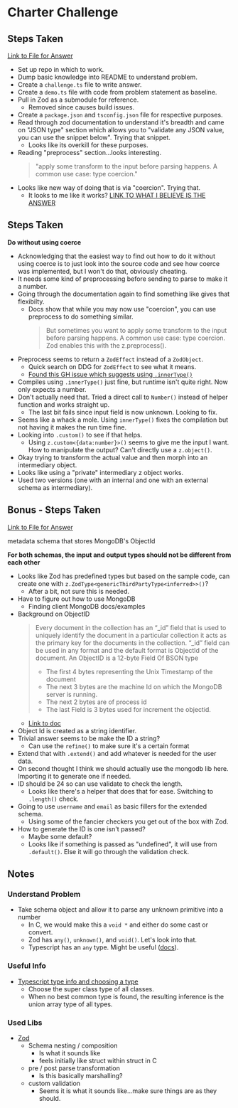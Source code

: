 # Charter Challenge

## Steps Taken

[Link to File for Answer](./challenge.ts)

* Set up repo in which to work.
* Dump basic knowledge into README to understand problem.
* Create a `challenge.ts` file to write answer.
* Create a `demo.ts` file with code from problem statement as baseline.
* Pull in Zod as a submodule for reference.
    * Removed since causes build issues.
* Create a `package.json` and `tsconfig.json` file for respective purposes.
* Read through zod documentation to understand it's breadth and came on "JSON type" section which allows you to "validate any JSON value, you can use the snippet below". Trying that snippet.
    * Looks like its overkill for these purposes.
* Reading "preprocess" section...looks interesting.
    > "apply some transform to the input before parsing happens. A common use case: type coercion."
* Looks like new way of doing that is via "coercion". Trying that.
    * It looks to me like it works? [LINK TO WHAT I BELIEVE IS THE ANSWER](https://github.com/danelikethedog/charter-challenge/blob/b90f2481fd1bf1ed97413cf7c496267ce5025839/challenge.ts#L7)

## Steps Taken

**Do without using coerce**

* Acknowledging that the easiest way to find out how to do it without using coerce is to just look into the source code and see how coerce was implemented, but I won't do that, obviously cheating.
* It needs some kind of preprocessing before sending to parse to make it a number.
* Going through the documentation again to find something like gives that flexibilty.
    * Docs show that while you may now use "coercion", you can use preprocess to do something similar.
        > But sometimes you want to apply some transform to the input before parsing happens. A common use case: type coercion. Zod enables this with the z.preprocess().
* Preprocess seems to return a `ZodEffect` instead of a `ZodObject`.
    * Quick search on DDG for `ZodEffect` to see what it means.
    * [Found this GH issue which suggests using `.innerType()`](https://stackoverflow.com/questions/74672399/how-to-merge-a-zodeffect-with-a-zodobject)
* Compiles using `.innerType()` just fine, but runtime isn't quite right. Now only expects a number.
* Don't actually need that. Tried a direct call to `Number()` instead of helper function and works straight up.
    * The last bit fails since input field is now unknown. Looking to fix.
* Seems like a whack a mole. Using `innerType()` fixes the compilation but not having it makes the run time fine.
* Looking into `.custom()` to see if that helps.
    * Using `z.custom<{data:number}>()` seems to give me the input I want. How to manipulate the output? Can't directly use a `z.object()`.
* Okay trying to transform the actual value and then morph into an intermediary object.
* Looks like using a "private" intermediary z object works.
* Used two versions (one with an internal and one with an external schema as intermediary).


## Bonus - Steps Taken

[Link to File for Answer](./bonus.ts)

metadata schema that stores MongoDB's ObjectId

**For both schemas, the input and output types should not be different from each other**

* Looks like Zod has predefined types but based on the sample code, can create one with `z.ZodType<genericThirdPartyType<inferred>>()`?
    * After a bit, not sure this is needed.
* Have to figure out how to use MongoDB
    * Finding client MongoDB docs/examples
* Background on ObjectID
    > Every document in the collection has an “_id” field that is used to uniquely identify the document in a particular collection it acts as the primary key for the documents in the collection. “_id” field can be used in any format and the default format is ObjectId of the document.
    > An ObjectID is a 12-byte Field Of BSON type
    >   * The first 4 bytes representing the Unix Timestamp of the document
    >   * The next 3 bytes are the machine Id on which the MongoDB server is running.
    >   * The next 2 bytes are of process id
    >   * The last Field is 3 bytes used for increment the objectid.
    * [Link to doc](https://www.geeksforgeeks.org/what-is-objectid-in-mongodb/)
* Object Id is created as a string identifier.
* Trivial answer seems to be make the ID a string?
    * Can use the `refine()` to make sure it's a certain format
* Extend that with `.extend()` and add whatever is needed for the user data.
* On second thought I think we should actually use the mongodb lib here. Importing it to generate one if needed.
* ID should be 24 so can use validate to check the length.
    * Looks like there's a helper that does that for ease. Switching to `.length()` check.
* Going to use `username` and `email` as basic fillers for the extended schema.
    * Using some of the fancier checkers you get out of the box with Zod.
* How to generate the ID is one isn't passed?
    * Maybe some default?
    * Looks like if something is passed as "undefined", it will use from `.default()`. Else it will go through the validation check.


## Notes

### Understand Problem

* Take schema object and allow it to parse any unknown primitive into a number
    * In C, we would make this a `void *` and either do some cast or convert.
    * Zod has `any()`, `unknown()`, and `void()`. Let's look into that.
    * Typescript has an `any` type. Might be useful ([docs](https://www.typescriptlang.org/docs/handbook/2/everyday-types.html)).

### Useful Info

* [Typescript type info and choosing a type](https://www.typescriptlang.org/docs/handbook/type-inference.html)
    * Choose the super class type of all classes.
    * When no best common type is found, the resulting inference is the union array type of all types.

### Used Libs

* [Zod](https://github.com/colinhacks/zod)
    * Schema nesting / composition
        * Is what it sounds like
        * feels initially like struct within struct in C
    * pre / post parse transformation
        * Is this basically marshalling?
    * custom validation
        * Seems it is what it sounds like...make sure things are as they should.
